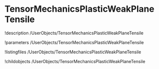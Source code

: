 <!-- MOOSE Documentation Stub: Remove this when content is added. -->

# TensorMechanicsPlasticWeakPlaneTensile
!description /UserObjects/TensorMechanicsPlasticWeakPlaneTensile

!parameters /UserObjects/TensorMechanicsPlasticWeakPlaneTensile

!listingfiles /UserObjects/TensorMechanicsPlasticWeakPlaneTensile

!childobjects /UserObjects/TensorMechanicsPlasticWeakPlaneTensile
